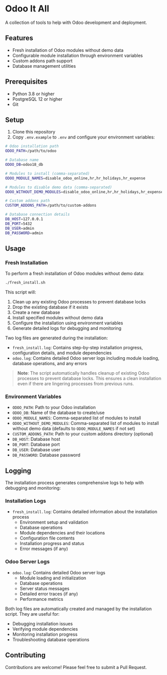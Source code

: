 # Odoo It All

A collection of tools to help with Odoo development and deployment.

## Features

- Fresh installation of Odoo modules without demo data
- Configurable module installation through environment variables
- Custom addons path support
- Database management utilities

## Prerequisites

- Python 3.8 or higher
- PostgreSQL 12 or higher
- Git

## Setup

1. Clone this repository
2. Copy `.env.example` to `.env` and configure your environment variables:

```bash
# Odoo installation path
ODOO_PATH=/path/to/odoo

# Database name
ODOO_DB=odoo18_db

# Modules to install (comma-separated)
ODOO_MODULE_NAMES=disable_odoo_online,hr,hr_holidays,hr_expense

# Modules to disable demo data (comma-separated)
ODOO_WITHOUT_DEMO_MODULES=disable_odoo_online,hr,hr_holidays,hr_expense

# Custom addons path
CUSTOM_ADDONS_PATH=/path/to/custom-addons

# Database connection details
DB_HOST=127.0.0.1
DB_PORT=5432
DB_USER=admin
DB_PASSWORD=admin
```

## Usage

### Fresh Installation

To perform a fresh installation of Odoo modules without demo data:

```bash
./fresh_install.sh
```

This script will:
1. Clean up any existing Odoo processes to prevent database locks
2. Drop the existing database if it exists
3. Create a new database
4. Install specified modules without demo data
5. Configure the installation using environment variables
6. Generate detailed logs for debugging and monitoring

Two log files are generated during the installation:
- `fresh_install.log`: Contains step-by-step installation progress, configuration details, and module dependencies
- `odoo.log`: Contains detailed Odoo server logs including module loading, database operations, and any errors

> **Note**: The script automatically handles cleanup of existing Odoo processes to prevent database locks. This ensures a clean installation even if there are lingering processes from previous runs.

### Environment Variables

- `ODOO_PATH`: Path to your Odoo installation
- `ODOO_DB`: Name of the database to create/use
- `ODOO_MODULE_NAMES`: Comma-separated list of modules to install
- `ODOO_WITHOUT_DEMO_MODULES`: Comma-separated list of modules to install without demo data (defaults to `ODOO_MODULE_NAMES` if not set)
- `CUSTOM_ADDONS_PATH`: Path to your custom addons directory (optional)
- `DB_HOST`: Database host
- `DB_PORT`: Database port
- `DB_USER`: Database user
- `DB_PASSWORD`: Database password

## Logging

The installation process generates comprehensive logs to help with debugging and monitoring:

### Installation Logs
- `fresh_install.log`: Contains detailed information about the installation process
  - Environment setup and validation
  - Database operations
  - Module dependencies and their locations
  - Configuration file contents
  - Installation progress and status
  - Error messages (if any)

### Odoo Server Logs
- `odoo.log`: Contains detailed Odoo server logs
  - Module loading and initialization
  - Database operations
  - Server status messages
  - Detailed error traces (if any)
  - Performance metrics

Both log files are automatically created and managed by the installation script. They are useful for:
- Debugging installation issues
- Verifying module dependencies
- Monitoring installation progress
- Troubleshooting database operations

## Contributing

Contributions are welcome! Please feel free to submit a Pull Request.
